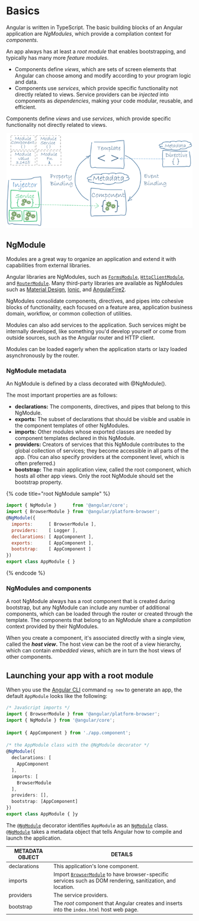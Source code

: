 # Basics

Angular is written in TypeScript. The basic building blocks of an Angular application are _NgModules_, which provide a compilation context for _components_.

An app always has at least a _root module_ that enables bootstrapping, and typically has many more _feature modules_.

* Components define _views_, which are sets of screen elements that Angular can choose among and modify according to your program logic and data.
* Components use _services_, which provide specific functionality not directly related to views. Service providers can be _injected_ into components as _dependencies_, making your code modular, reusable, and efficient.

Components define _views_ and use _services_, which provide specific functionality not directly related to views.

![Angular Architecture](../../.gitbook/assets/image-1.png)

## NgModule

Modules are a great way to organize an application and extend it with capabilities from external libraries.

Angular libraries are NgModules, such as [`FormsModule`](https://angular.io/api/forms/FormsModule), [`HttpClientModule`](https://angular.io/api/common/http/HttpClientModule), and [`RouterModule`](https://angular.io/api/router/RouterModule). Many third-party libraries are available as NgModules such as [Material Design](https://material.angular.io/), [Ionic](https://ionicframework.com/), and [AngularFire2](https://github.com/angular/angularfire2).

NgModules consolidate components, directives, and pipes into cohesive blocks of functionality, each focused on a feature area, application business domain, workflow, or common collection of utilities.

Modules can also add services to the application. Such services might be internally developed, like something you'd develop yourself or come from outside sources, such as the Angular router and HTTP client.

Modules can be loaded eagerly when the application starts or lazy loaded asynchronously by the router.

### NgModule metadata

An NgModule is defined by a class decorated with @NgModule().

The most important properties are as follows:

* **declarations:** The components, directives, and pipes that belong to this NgModule.
* **exports:** The subset of declarations that should be visible and usable in the component templates of other NgModules.
* **imports:** Other modules whose exported classes are needed by component templates declared in this NgModule.
* **providers:** Creators of services that this NgModule contributes to the global collection of services; they become accessible in all parts of the app. (You can also specify providers at the component level, which is often preferred.)
* **bootstrap:** The main application view, called the root component, which hosts all other app views. Only the root NgModule should set the bootstrap property.

{% code title="root NgModule sample" %}
```javascript
import { NgModule }      from '@angular/core';
import { BrowserModule } from '@angular/platform-browser';
@NgModule({
  imports:      [ BrowserModule ],
  providers:    [ Logger ],
  declarations: [ AppComponent ],
  exports:      [ AppComponent ],
  bootstrap:    [ AppComponent ]
})
export class AppModule { }
```
{% endcode %}

### NgModules and components

A root NgModule always has a root component that is created during bootstrap, but any NgModule can include any number of additional components, which can be loaded through the router or created through the template. The components that belong to an NgModule share a _compilation_ context provided by their NgModules.

When you create a component, it's associated directly with a single view, called the _**host view**_**.** The host view can be the root of a view hierarchy, which can contain _embedded views_, which are in turn the host views of other components.

## Launching your app with a root module

When you use the [Angular CLI](https://angular.io/cli) command `ng new` to generate an app, the default `AppModule` looks like the following:

```typescript
/* JavaScript imports */
import { BrowserModule } from '@angular/platform-browser';
import { NgModule } from '@angular/core';

import { AppComponent } from './app.component';

/* the AppModule class with the @NgModule decorator */
@NgModule({
  declarations: [
    AppComponent
  ],
  imports: [
    BrowserModule
  ],
  providers: [],
  bootstrap: [AppComponent]
})
export class AppModule { }y
```

The `@`[`NgModule`](https://angular.io/api/core/NgModule) decorator identifies `AppModule` as an [`NgModule`](https://angular.io/api/core/NgModule) class. `@`[`NgModule`](https://angular.io/api/core/NgModule) takes a metadata object that tells Angular how to compile and launch the application.

| METADATA OBJECT | DETAILS                                                                                                                                                              |
| --------------- | -------------------------------------------------------------------------------------------------------------------------------------------------------------------- |
| declarations    | This application's lone component.                                                                                                                                   |
| imports         | Import [`BrowserModule`](https://angular.io/api/platform-browser/BrowserModule) to have browser-specific services such as DOM rendering, sanitization, and location. |
| providers       | The service providers.                                                                                                                                               |
| bootstrap       | The _root_ component that Angular creates and inserts into the `index.html` host web page.                                                                           |
